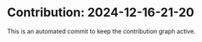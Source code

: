 # Contribution: 2024-12-16-21-20
This is an automated commit to keep the contribution graph active.
